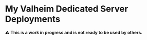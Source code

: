 # My Valheim Dedicated Server Deployments

**⚠️ This is a work in progress and is not ready to be used by others.**
